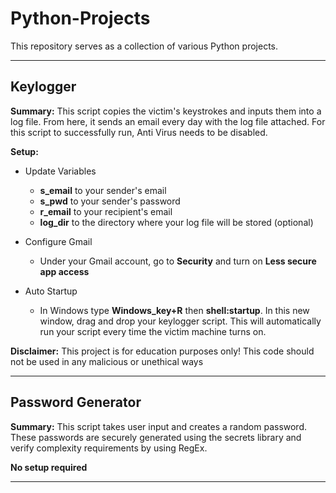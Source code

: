 # Python-Projects
This repository serves as a collection of various Python projects.

---

## Keylogger
**Summary:** This script copies the victim's keystrokes and inputs them into a log file. From here, it sends an email every day with the log file attached. For this script to successfully run, Anti Virus needs to be disabled.

**Setup:** 
- Update Variables
  - **s_email** to your sender's email
  - **s_pwd** to your sender's password
  - **r_email** to your recipient's email
  - **log_dir** to the directory where your log file will be stored (optional)
- Configure Gmail
  - Under your Gmail account, go to **Security** and turn on **Less secure app access**

- Auto Startup
  - In Windows type **Windows_key+R** then **shell:startup**. In this new window, drag and drop your keylogger script. This will automatically run your script every time the victim machine turns on.

**Disclaimer:** This project is for education purposes only! This code should not be used in any malicious or unethical ways

---

## Password Generator
**Summary:** This script takes user input and creates a random password. These passwords are securely generated using the secrets library and verify complexity requirements by using RegEx.

**No setup required**

---
